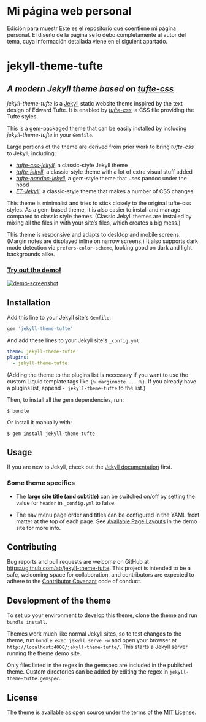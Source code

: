 # Mi página web personal


Edición para muestr
Este es el repositorio que coentiene mi página personal. El diseño de la página se lo debo completamente al autor del tema, cuya información detallada viene en el siguient apartado.


# jekyll-theme-tufte

## *A modern Jekyll theme based on [tufte-css](https://github.com/edwardtufte/tufte-css)*

*jekyll-theme-tufte* is a [Jekyll](https://jekyllrb.com) static website theme inspired by the text design of Edward
Tufte. It is enabled by [*tufte-css*](https://github.com/edwardtufte/tufte-css),
a CSS file providing the Tufte styles.

This is a gem-packaged theme that can be easily installed by including
*jekyll-theme-tufte* in your `Gemfile`.

Large portions of the theme are derived from prior work to bring *tufte-css* to Jekyll, including:

* [*tufte-css-jekyll*](https://github.com/sdruskat/tufte-css-jekyll), a classic-style Jekyll theme
* [*tufte-jekyll*](https://github.com/clayh53/tufte-jekyll), a classic-style theme with a lot of extra visual stuff added
* [*tufte-pandoc-jekyll*](https://github.com/jez/tufte-pandoc-jekyll), a gem-style theme that uses pandoc under the hood
* [*ET-Jekyll*](https://github.com/bradleytaunt/ET-Jekyll), a classic-style theme that makes a number of CSS changes

This theme is minimalist and tries to stick closely to the original tufte-css styles. As a gem-based theme, it is also easier to install and manage compared to classic style themes. (Classic Jekyll themes are installed by mixing all the files in with your site’s files, which creates a big mess.)

This theme is responsive and adapts to desktop and mobile screens. (Margin notes
are displayed inline on narrow screens.) It also supports dark mode detection
via `prefers-color-scheme`, looking good on dark and light backgrounds alike.

### [Try out the demo!](https://ab.github.io/jekyll-theme-tufte/)

[![demo-screenshot](./screenshot.png)](https://ab.github.io/jekyll-theme-tufte/)

## Installation

Add this line to your Jekyll site's `Gemfile`:

```ruby
gem 'jekyll-theme-tufte'
```

And add these lines to your Jekyll site's `_config.yml`:

```yaml
theme: jekyll-theme-tufte
plugins:
  - jekyll-theme-tufte
```

(Adding the theme to the plugins list is necessary if you want to use the
custom Liquid template tags like `{% marginnote ... %}`. If you already have a
plugins list, append `- jekyll-theme-tufte` to the list.)

Then, to install all the gem dependencies, run:

    $ bundle

Or install it manually with:

    $ gem install jekyll-theme-tufte

## Usage

If you are new to Jekyll, check out the [Jekyll documentation](https://jekyllrb.com/docs/home/) first.

### Some theme specifics

- The **large site title (and subtitle)** can be switched on/off by setting the value for `header` in `_config.yml` to false.

- The nav menu page order and titles can be configured in the YAML front matter at the top of each page. See [Available Page Layouts](https://ab.github.io/jekyll-theme-tufte/page/layouts) in the demo site for more info.

## Contributing

Bug reports and pull requests are welcome on GitHub at https://github.com/ab/jekyll-theme-tufte. This project is intended to be a safe, welcoming space for collaboration, and contributors are expected to adhere to the [Contributor Covenant](https://www.contributor-covenant.org/) code of conduct.

## Development of the theme

To set up your environment to develop this theme, clone the theme and run `bundle install`.

Themes work much like normal Jekyll sites, so to test changes to the theme, run `bundle exec jekyll serve -w` and open your browser at `http://localhost:4000/jekyll-theme-tufte/`. This starts a Jekyll server running the theme demo site.

Only files listed in the regex in the gemspec are included in the published theme. Custom directories can be added by editing the regex in `jekyll-theme-tufte.gemspec`.

## License

The theme is available as open source under the terms of the [MIT License](https://opensource.org/licenses/MIT).

